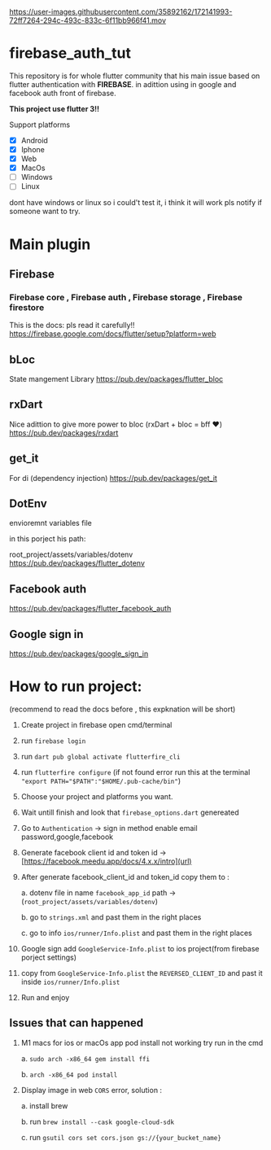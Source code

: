 
https://user-images.githubusercontent.com/35892162/172141993-72ff7264-294c-493c-833c-6f11bb966f41.mov

# firebase_auth_tut
This repository is for whole flutter community that his main issue based on flutter authentication with **FIREBASE**.
in adittion using in google and facebook auth front of firebase.

**This project use flutter 3!!**

Support platforms
- [x] Android
- [x] Iphone
- [x] Web
- [x] MacOs
- [ ] Windows 
- [ ] Linux

dont have windows or linux so i could't test it, i think it will work pls notify if someone want to try.

# Main plugin

## Firebase 
### Firebase core , Firebase auth , Firebase storage , Firebase firestore
This is the docs:
pls read it carefully!!
https://firebase.google.com/docs/flutter/setup?platform=web

## bLoc
State mangement Library
https://pub.dev/packages/flutter_bloc

## rxDart
Nice adittion to give more power to bloc (rxDart + bloc = bff ❤️)
https://pub.dev/packages/rxdart

## get_it
For di (dependency injection)
https://pub.dev/packages/get_it

## DotEnv
envioremnt variables file

in this porject his path:

root_project/assets/variables/dotenv
https://pub.dev/packages/flutter_dotenv

## Facebook auth
https://pub.dev/packages/flutter_facebook_auth

## Google sign in
https://pub.dev/packages/google_sign_in

# How to run project:
(recommend to read the docs before , this expknation will be short)


1. Create project in firebase
open cmd/terminal
2. run `firebase login`
3. run `dart pub global activate flutterfire_cli`
4. run `flutterfire configure` (if not found error run this at the terminal `"export PATH="$PATH":"$HOME/.pub-cache/bin"`)
5. Choose your project and platforms you want.
6. Wait untill finish and look that `firebase_options.dart` genereated 
7. Go to `Authentication` -> sign in method enable email password,google,facebook
8. Generate facebook client id and token id -> [https://facebook.meedu.app/docs/4.x.x/intro](url) 
9. After generate facebook_client_id and token_id copy them to :

   a. dotenv file in name `facebook_app_id` path -> (`root_project/assets/variables/dotenv`)
   
   b. go to `strings.xml` and past them in the right places 
   
   c. go to info `ios/runner/Info.plist` and past them in the right places
   
10. Google sign add `GoogleService-Info.plist` to ios project(from firebase porject settings) 
11. copy from `GoogleService-Info.plist` the `REVERSED_CLIENT_ID` and past it inside `ios/runner/Info.plist`
12. Run and enjoy


## Issues that can happened
1. M1 macs for ios or macOs app pod install not working try run in the cmd

   a. `sudo arch -x86_64 gem install ffi`
   
   b. `arch -x86_64 pod install`
   
2. Display image in web `CORS` error, solution :

   a. install brew
   
   b. run `brew install --cask google-cloud-sdk`
   
   c. run `gsutil cors set cors.json gs://{your_bucket_name}`

   





